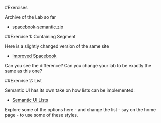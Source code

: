 #Exercises

Archive of the Lab so far

- [spacebook-semantic.zip](./archives/spacebook-semantic.zip)


##Exercise 1: Containing Segment

Here is a slightly changed version of the same site

- <a href="archives/final/home.html" target="_blank"> Improved Spacebook </a>

Can you see the difference? Can you change your lab to be exactly the same as this one? 


##Exercise 2: List

Semantic UI has its own take on how lists can be implemented:

- <a href="http://semantic-ui.com/elements/list.html" target="_blank"> Semantic UI Lists </a>

Explore some of the options here - and change the list - say on the home page - to use some of these styles.

